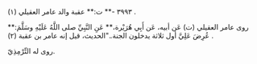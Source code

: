 ٣٩٩٣ -** ت:** عقبة والد عامر العقيلي (١) .

روى عامر العقيلي (ت) عَن أبيه، عَن أَبِي هُرَيْرة،** عَنِ النَّبِيِّ صلى اللَّهُ عَلَيْهِ وسَلَّمَ:** عُرِضَ عَلِيَّ أول ثلاثة يدخلون الجنة.."الحديث، قيل إنه عامر بن عقبة (٢) .

روى له التِّرْمِذِيّ.